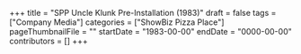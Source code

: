 +++
title = "SPP Uncle Klunk Pre-Installation (1983)"
draft = false
tags = ["Company Media"]
categories = ["ShowBiz Pizza Place"]
pageThumbnailFile = ""
startDate = "1983-00-00"
endDate = "0000-00-00"
contributors = []
+++
